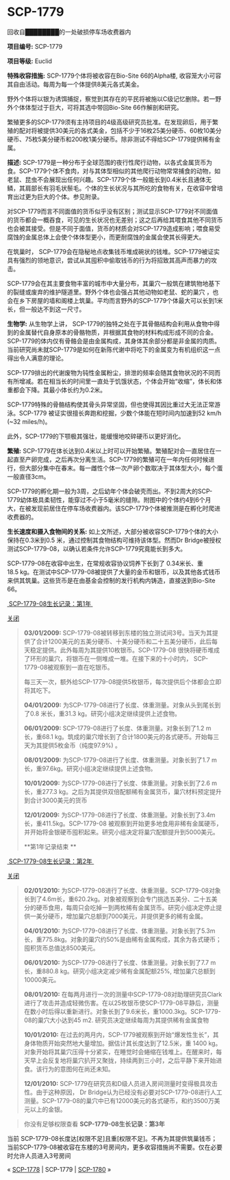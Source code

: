 # SCP-1779
                        




回收自████████的一处破损停车场收费器内



**项目编号:**  SCP-1779

**项目等级:**  Euclid

**特殊收容措施:**  SCP-1779个体将被收容在Bio-Site 66的Alpha楼, 收容笼大小可容其自由活动。每周为每一个体提供8美元各式美金。

野外个体将以银为诱饵捕捉，察觉到其存在的平民将被施以C级记忆删除。若一野外个体体型过于巨大，可将其选中带回Bio-Site 66作解剖和研究。

繁殖更多的SCP-1779须有主持项目的4级高级研究员批准。在发现卵后，用于繁殖的配对将被提供30美元的各式美金，包括不少于16枚25美分硬币、60枚10美分硬币、75枚5美分硬币和200枚1美分硬币。除非测试不得给SCP-1779提供稀有金属。

**描述:**  SCP-1779是一种分布于全球范围的夜行性爬行动物，以各式金属货币为食。SCP-1779个体不食肉，对与其体型相似的其他爬行动物常常捕食的动物，如老鼠、昆虫不会展现出任何兴趣。SCP-1779个体一般能长到0.4米长且通体无鳞，其肩部长有羽毛状鬃毛。个体的生长状况与其所吃的食物有关，在收容中曾培育出过更为巨大的个体。参见附录。

对SCP-1779而言不同面值的货币似乎没有区别；测试显示SCP-1779对不同面值的货币都会一概吞食，可见的生长状况也无差别；这之后再给其喂食其他不同货币也会被其接受。但是不同于面值，货币的材质会对SCP-1779造成影响；喂食易受腐蚀的金属总体上会使个体体型更小，而更耐腐蚀的金属会使其长得更大。

在筑巢时， SCP-1779会在隐秘地点收集钱币堆成碗状的钱堆。SCP-1779被证实具有强烈的领地意识，尝试从其囤积中偷取钱币的行为将招致其高声而暴力的攻击。

SCP-1779会在其主要食物丰富的城市中大量分布，其巢穴一般筑在建筑物地基下的裂缝或废弃的维护隧道里。野外个体也会强占其他动物如老鼠、蛇的巢穴 ，也会在乡下房屋的墙和阁楼上筑巢。平均而言野外的SCP-1779个体最大可以长到1米长，但一般达不到这一尺寸。

**生物学:**  从生物学上讲， SCP-1779的独特之处在于其骨骼结构会利用从食物中得到的金属替代自身原本的骨骼物质，并根据其食物的材料构成形成不同的合金。SCP-1779的体内仅有骨骼会是由金属构成，其身体其余部分都是非金属的肉质。当前研究尚未就SCP-1779是如何在新陈代谢中将吃下的金属变为有机组织这一点得出令人满意的理论。

SCP-1779排出的代谢废物为钝性金属粉尘，排泄的频率会随其食物状况的不同而有所增减。若在相当长的时间里一直处于饥饿状态，个体会开始“收缩”，体长和体重都会下降。其最小体长约为0.2米。

SCP-1779特殊的骨骼结构使其骨头异常坚固，但也使得其因比重过大无法正常游泳。SCP-1779 被证实很擅长奔跑和挖掘，少数个体能在短时间内加速到52 km/h (~32 miles/h)。

此外，SCP-1779的下颚极其强壮，能缓慢地咬碎硬币以更好消化。

**繁殖:**  SCP-1779在体长达到0.4米以上时可以开始繁殖。繁殖配对会一直居住在一起直至产卵完成，之后再次分离生活。SCP-1779的繁殖可在一年内任何时候进行，但大部分集中在春末。每一雌性个体一次产卵个数取决于其体型大小，每个蛋一般直径3cm。

SCP-1779的孵化期一般为3周，之后幼年个体会破壳而出。不到2周大的SCP-1779幼体极具柔韧性，能穿过不小于5毫米的缝隙。附图中的个体约4到6个月大，在被发现前居住在停车场收费器内。该SCP-1779个体被推测是在孵化时爬进收费器的。

**生长速度和摄入食物间的关系:**  如上文所述，大部分被收容SCP-1779个体的大小保持在0.3米到0.5 米，通过控制其食物结构可维持该体型。然而Dr Bridge被授权测试SCP-1779-08，以确认若条件允许SCP-1779究竟能长到多大。

SCP-1779-08在收容中出生，在常规收容协议饲养下长到了 0.34米长、重18.5 kg。在测试中SCP-1779-08被提供了大量的金币和银币，以及其他各式钱币来供其筑巢。这些货币是在由基金会控制的发行机构内铸造，直接送到Bio-Site 66。


<a shape='rect' class='collapsible-block-link' href='javascript:;'>&#160;SCP-1779-08&#29983;&#38271;&#35760;&#24405;&#65306;&#31532;1&#24180;&#160;</a>

<a shape='rect' class='collapsible-block-link' href='javascript:;'>&#20851;&#38381;</a>


> **03/01/2009:**  SCP-1779-08被转移到东楼的独立测试间3号。当天为其提供了合计1200美元的五美分硬币、十美分硬币和二十五美分硬币，此后每天稳定提供。此外每周为其提供10枚银币。SCP-1779-08 很快将硬币堆成了环形的巢穴，将银币在一侧堆成一堆。在接下来的十小时内， SCP-1779-08被观察到一直在吃银币。
> 
> 每三天一次，额外给SCP-1779-08提供5枚银币，每次提供后个体都会立即将其吃下。
> 
> **04/01/2009:**  为SCP-1779-08进行了长度、体重测量。对象从头到尾长到了0.8 米长，重31.3 kg。研究小组决定继续提供上述食物。
> 
> **06/01/2009:**  SCP-1779-08进行了长度、体重测量。对象长到了1.2 m长，重68.1 kg。筑成的巢穴增长到了合计1800美元的各式硬币。开始每三天为其提供5枚金币（纯度97.9%) 。
> 
> **08/01/2009:**  为SCP-1779-08进行了长度、体重测量。对象长到了1.7 m长，重97.6kg。研究小组决定继续提供上述食物。
> 
> **10/01/2009:**  为SCP-1779-08进行了长度、体重测量。对象长到了2.6 m长，重277.3 kg。之后为其提供双倍配额稀有金属货币，巢穴材料预定提升到合计3000美元的货币
> 
> **12/01/2009:**  为SCP-1779-08进行了长度、体重测量。对象长到了3.4m长，重411.5kg。SCP-1779-08 被观察到开始更多地食用非稀有金属硬币，并开始将金银硬币囤积起来。研究小组决定将巢穴配额提升到5000美元。
> 
> **第1年记录结束 **
> 





<a shape='rect' class='collapsible-block-link' href='javascript:;'>&#160;SCP-1779-08&#29983;&#38271;&#35760;&#24405;&#65306;&#31532;2&#24180;&#160;</a>

<a shape='rect' class='collapsible-block-link' href='javascript:;'>&#20851;&#38381;</a>


> **02/01/2010:**  为SCP-1779-08进行了长度、体重测量。SCP-1779-08对象长到了4.6m长，重620.2kg。对象被观察到会专门挑选五美分、二十五美分的硬币食用，每周只会吃掉一到两枚稀有金属货币。研究小组决定停止提供一美分硬币，增加巢穴总额到7000美元，并提供更多的稀有金属。
> 
> **04/01/2010:**  为SCP-1779-08进行了长度、体重测量。对象长到了5.3m长，重775.8kg。对象的巢穴约50%是由稀有金属构成，其余为各式硬币；囤积货币总值达8500美元。
> 
> **06/01/2010:**  为SCP-1779-08进行了长度、体重测量。对象长到了7.7 m长，重880.8 kg。研究小组决定减少稀有金属配额25%, 增加巢穴总额到10000美元。
> 
> **08/01/2010:**  在每两月进行一次的测量中SCP-1779-08对助理研究员Clark进行了攻击并造成轻微伤害。在以25枚银币使SCP-1779-08平静后，测量在数小时后得以重新进行。对象长到了9.6米长，重1000.3kg。SCP-1779-08的巢穴大小达到45 m2. 研究员决定继续每周为其提供稀有金属食物
> 
> **10/01/2010:**  在过去的两月内，SCP-1779被观察到开始“爆发性生长”，其身体物质开始突然地大量增加。据估计其长度达到了12.5米，重 1400 kg。对象开始将其巢穴压得十分紧实，在睡觉时会蜷缩在钱堆上。在醒来时，每天早上会反复地将巢穴扒开又聚拢，持续两到三小时，之后平静下来开始进食。该行为的意图何在尚还未知。
> 
> **12/01/2010:**  SCP-1779在研究员和D级人员进入房间测量时变得极具攻击性。由于这种原因， Dr Bridge认为已经没有必要对SCP-1779-08进行人工测量。SCP-1779-08的巢穴中已有12000美元的各式硬币，和约3500万美元以上的金银。
> 





> 你没有足够权限查看 **SCP-1779-08生长记录：第3年** 
> 

当前 SCP-1779-08长度达[权限不足]且重[权限不足]。不再为其提供筑巢钱币；当前SCP-1779-08被收容在东楼的3号房间内，更多收容措施尚不需要。仅在必要时允许人员进入3号房间



« [SCP-1778](/scp-1778) | SCP-1779 | [SCP-1780](/scp-1780) »





                    